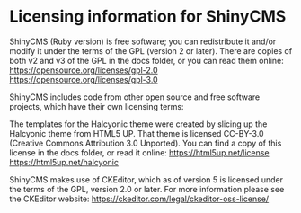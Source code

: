 # Licensing information for ShinyCMS

ShinyCMS (Ruby version) is free software; you can redistribute it and/or modify
it under the terms of the GPL (version 2 or later). There are copies of both v2
and v3 of the GPL in the docs folder, or you can read them online:
https://opensource.org/licenses/gpl-2.0
https://opensource.org/licenses/gpl-3.0

ShinyCMS includes code from other open source and free software projects, which
have their own licensing terms:

The templates for the Halcyonic theme were created by slicing up the Halcyonic
theme from HTML5 UP. That theme is licensed CC-BY-3.0 (Creative Commons
Attribution 3.0 Unported). You can find a copy of this license in the docs
folder, or read it online:
https://html5up.net/license
https://html5up.net/halcyonic

ShinyCMS makes use of CKEditor, which as of version 5 is licensed under the
terms of the GPL, version 2.0 or later. For more information please see
the CKEditor website:
https://ckeditor.com/legal/ckeditor-oss-license/
